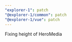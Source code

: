 ```yaml
---
"explorer-1": patch
"@explorer-1/common": patch
"@explorer-1/vue": patch
---
```


Fixing height of HeroMedia
